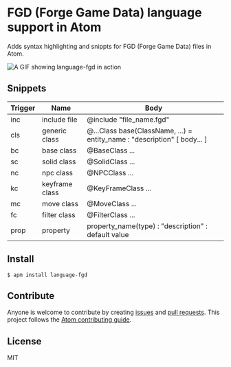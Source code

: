 # FGD (Forge Game Data) language support in Atom

Adds syntax highlighting and snippts for FGD (Forge Game Data) files in Atom.

![A GIF showing language-fgd in action](https://cloud.githubusercontent.com/assets/995050/22499748/cae8942c-e860-11e6-8630-39a860842cef.gif)

## Snippets

| Trigger       | Name                     | Body                 |
| ------------- |--------------------------| ---------------------|
| inc           | include file             | @include "file_name.fgd" |
| cls           | generic class            | @...Class base(ClassName, ...) = entity_name : "description" [ body... ] |
| bc            | base class               | @BaseClass ... |
| sc            | solid class              | @SolidClass ... |
| nc            | npc class                | @NPCClass ... |
| kc            | keyframe class           | @KeyFrameClass ... |
| mc            | move class               | @MoveClass ... |
| fc            | filter class             | @FilterClass ... |
| prop          | property                 | property_name(type) : "description" : default value |

## Install

```
$ apm install language-fgd
```

## Contribute

Anyone is welcome to contribute by creating [issues](issues) and [pull requests](pulls). This project follows the [Atom contributing guide](https://github.com/atom/atom/blob/master/CONTRIBUTING.md).

## License

MIT
